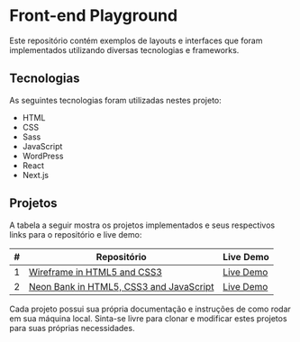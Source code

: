 # Front-end Playground

Este repositório contém exemplos de layouts e interfaces que foram implementados utilizando diversas tecnologias e frameworks.

## Tecnologias

As seguintes tecnologias foram utilizadas nestes projeto:

- HTML
- CSS
- Sass
- JavaScript
- WordPress
- React
- Next.js

## Projetos

A tabela a seguir mostra os projetos implementados e seus respectivos links para o repositório e live demo:

| # | Repositório | Live Demo |
| --- | --- | --- |
| 1 | [Wireframe in HTML5 and CSS3](https://github.com/danielrochadev/wireframe-ui) | [Live Demo](https://danielrochadev.github.io/wireframe-ui) |
| 2 | [Neon Bank in HTML5, CSS3 and JavaScript](https://github.com/seu-usuario/projeto1) | [Live Demo](https://seu-usuario.github.io/projeto1) |

Cada projeto possui sua própria documentação e instruções de como rodar em sua máquina local. Sinta-se livre para clonar e modificar estes projetos para suas próprias necessidades.
